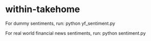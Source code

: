 # within-takehome

For dummy sentiments, run: python yf_sentiment.py

For real world financial news sentiments, run: python sentiment.py
